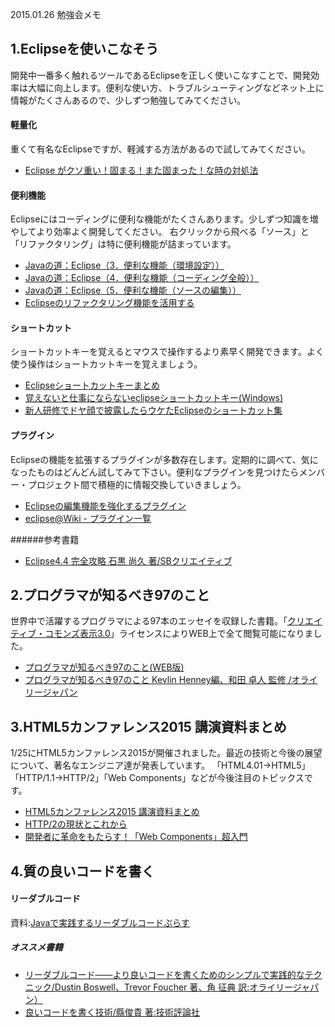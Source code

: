 2015.01.26 勉強会メモ

## 1.Eclipseを使いこなそう
開発中一番多く触れるツールであるEclipseを正しく使いこなすことで、開発効率は大幅に向上します。便利な使い方、トラブルシューティングなどネット上に情報がたくさんあるので、少しずつ勉強してみてください。
#### 軽量化
重くて有名なEclipseですが、軽減する方法があるので試してみてください。
* [Eclipse がクソ重い！固まる！また固まった！な時の対処法](http://matome.naver.jp/odai/2134318603882565301)

#### 便利機能
Eclipseにはコーディングに便利な機能がたくさんあります。少しずつ知識を増やしてより効率よく開発してください。
右クリックから飛べる「ソース」と「リファクタリング」は特に便利機能が詰まっています。
* [Javaの道：Eclipse（3．便利な機能（環境設定））](http://www.javaroad.jp/opensource/js_eclipse8.htm)
* [Javaの道：Eclipse（4．便利な機能（コーディング全般））](http://www.javaroad.jp/opensource/js_eclipse11.htm)
* [Javaの道：Eclipse（5．便利な機能（ソースの編集））](http://www.javaroad.jp/opensource/js_eclipse12.htm)
* [Eclipseのリファクタリング機能を活用する](http://techbooster.jpn.org/andriod/environment/7830/)

#### ショートカット
ショートカットキーを覚えるとマウスで操作するより素早く開発できます。よく使う操作はショートカットキーを覚えましょう。
* [Eclipseショートカットキーまとめ](http://d.hatena.ne.jp/wyukawa/20090628/1246183795)
* [覚えないと仕事にならないeclipseショートカットキー(Windows)](http://qiita.com/toshi0383/items/1d2a990392998789062c)
* [新人研修でドヤ顔で披露したらウケたEclipseのショートカット集](http://qiita.com/arai-wa/items/c2eb7387b5bf37b4ace4)

#### プラグイン
Eclipseの機能を拡張するプラグインが多数存在します。定期的に調べて、気になったものはどんどん試してみて下さい。便利なプラグインを見つけたらメンバー・プロジェクト間で積極的に情報交換していきましょう。
* [Eclipseの編集機能を強化するプラグイン](http://news.mynavi.jp/column/ide/041/)
* [eclipse@Wiki - プラグイン一覧](http://www10.atwiki.jp/eclipse/pages/7.html)

######参考書籍
* [Eclipse4.4 完全攻略 石黒 尚久 著/SBクリエイティブ](http://www.amazon.co.jp/Eclipse4-4-%E5%AE%8C%E5%85%A8%E6%94%BB%E7%95%A5-%E5%AE%8C%E5%85%A8%E6%94%BB%E7%95%A5%E3%82%B7%E3%83%AA%E3%83%BC%E3%82%BA-%E7%9F%B3%E9%BB%92-%E5%B0%9A%E4%B9%85/dp/4797380950)

## 2.プログラマが知るべき97のこと
世界中で活躍するプログラマによる97本のエッセイを収録した書籍。「[クリエイティブ・コモンズ表示3.0](http://creativecommons.org/licenses/by/3.0/us/deed.ja)」ライセンスによりWEB上で全て閲覧可能になりました。
* [プログラマが知るべき97のこと(WEB版)](http://xn--97-273ae6a4irb6e2hsoiozc2g4b8082p.com/)
* [プログラマが知るべき97のこと Kevlin Henney編、和田 卓人 監修 /オライリージャパン](http://www.oreilly.co.jp/books/9784873114798/)

## 3.HTML5カンファレンス2015 講演資料まとめ
1/25にHTML5カンファレンス2015が開催されました。最近の技術と今後の展望について、著名なエンジニア達が発表しています。
「HTML4.01→HTML5」「HTTP/1.1→HTTP/2」「Web Components」などが今後注目のトピックスです。
* [HTML5カンファレンス2015 講演資料まとめ](http://unsolublesugar.com/20150125/104819/)
* [HTTP/2の現状とこれから](http://www.slideshare.net/mobile/shigeki_ohtsu/http2-ohtsu-html5conf2015)
* [開発者に革命をもたらす！「Web Components」超入門](http://liginc.co.jp/web/html-css/html/58267)

## 4.質の良いコードを書く
#### リーダブルコード
資料:[Javaで実践するリーダブルコードぷらす](http://www.slideshare.net/mobile/norimatsu2012/ss-23791246)

##### オススメ書籍
* [リーダブルコード――より良いコードを書くためのシンプルで実践的なテクニック/Dustin Boswell、Trevor Foucher 著、角 征典 訳:オライリージャパン）](http://www.oreilly.co.jp/books/9784873115658/)
* [良いコードを書く技術/縣俊貴 著:技術評論社](http://gihyo.jp/book/2011/978-4-7741-4596-9)
